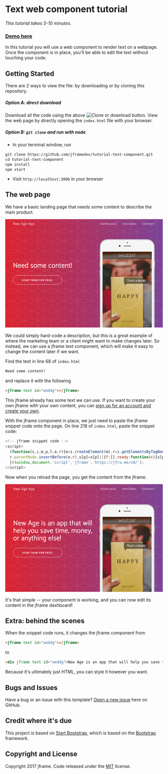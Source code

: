 # Text web component tutorial

*This tutorial takes 5-10 minutes.*

### [Demo here](https://tutorial-text-component.herokuapp.com)

In this tutorial you will use a web component to render text on a webpage. Once the component is in place, you'll be able to edit the text without touching your code.

## Getting Started

There are 2 ways to view the file: by downloading or by cloning this repository.

##### Option A: direct download

Download all the code using the above ![Clone or download](https://res.cloudinary.com/jframe/image/upload/v1484267460/clone_or_download.png) button. View the web page by directly opening the `index.html` file with your browser.

##### Option B: `git clone` and run with node

* In your terminal window, run
```
git clone https://github.com/jframedev/tutorial-text-component.git
cd tutorial-text-component
npm install
npm start
```
* Visit `http://localhost:3000` in your browser

## The web page

We have a basic landing page that needs some content to describe the main product.

![The web page](img/tutorial-1.png)

We could simply hard-code a description, but this is a great example of where the marketing team or a client might want to make changes later. So instead, we can use a jframe text component, which will make it easy to change the content later if we want.

Find the text in line 68 of `index.html`

```html
Need some content!
```
and replace it with the following
```html
<jframe text id="weddg"></jframe>
```

This jframe already has some text we can use. If you want to create your own jframe with your own content, you can [sign up for an account and create your own](https://jframe.io/auth/signup).

With the jframe component in place, we just need to paste the jframe snippet code onto the page. On line 218 of `index.html`, paste the snippet code:

```js
<!-- jframe snippet code -->
<script>
  (function(s,i,m,p,l,e,r){e=i.createElement(m),r=i.getElementsByTagName(m)[0],e.src=l+p+'.js',
  r.parentNode.insertBefore(e,r),s[p]=s[p]||{f:[],ready:function(c){s[p].f.push(c)}};
  })(window,document,'script','jframe','https://jfra.me/v0/');
</script>
```

Now when you reload the page, you get the content from the jframe.

![The web page](img/tutorial-2.png)

It's that simple -- your component is working, and you can now edit its content in the jframe dashboard!

## Extra: behind the scenes

When the snippet code runs, it changes the jframe component from

```html
<jframe text id="weddg"></jframe>
```
to
```html
<div jframe text id="weddg">New Age is an app that will help you save time, money, or anything else!</div>
```
Because it's ultimately just HTML, you can style it however you want.

## Bugs and Issues

Have a bug or an issue with this template? [Open a new issue](https://github.com/jframedev/tutorial-text-component/issues) here on GitHub.

## Credit where it's due

This project is based on [Start Bootstrap](http://startbootstrap.com/template-overviews/new-age/), which is based on the [Bootstrap](http://getbootstrap.com/) framework.

## Copyright and License

Copyright 2017 jframe. Code released under the [MIT](https://github.com/jframedev/tutorial-text-component/blob/master/LICENSE) license.
